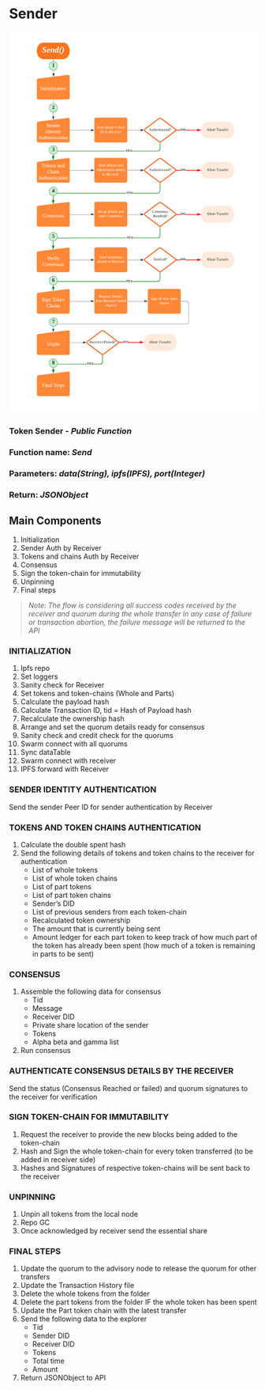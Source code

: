 # Sender
![Sender Side Flow](Sender-Flowchart.png)
### Token Sender - *Public Function*
### Function name: *Send*
### Parameters: *data(String), ipfs(IPFS), port(Integer)*
### Return: *JSONObject*

## Main Components
1. Initialization
2. Sender Auth by Receiver
3. Tokens and chains Auth by Receiver
4. Consensus
5. Sign the token-chain for immutability 
6. Unpinning 
7. Final steps

> *Note: The flow is considering all success codes received by the receiver and quorum during the whole transfer*
*In any case of failure or transaction abortion, the failure message will be returned to the API*

### INITIALIZATION
1. Ipfs repo 
2. Set loggers
3. Sanity check for Receiver  
4. Set tokens and token-chains (Whole and Parts)
5. Calculate the payload hash 
6. Calculate Transaction ID, tid = Hash of Payload hash
7. Recalculate the ownership hash 
8. Arrange and set the quorum details ready for consensus 
9. Sanity check and credit check for the quorums 
10. Swarm connect with all quorums
11. Sync dataTable  
12. Swarm connect with receiver  
13. IPFS forward with Receiver  

### SENDER IDENTITY AUTHENTICATION
Send the sender Peer ID for sender authentication by Receiver

### TOKENS AND TOKEN CHAINS AUTHENTICATION
1. Calculate the double spent hash 
2. Send the following details of tokens and token chains to the receiver for authentication 
   - List of whole tokens
   - List of whole token chains
   - List of part tokens
   - List of part token chains
   - Sender’s DID
   - List of previous senders from each token-chain
   - Recalculated token ownership
   - The amount that is currently being sent
   - Amount ledger for each part token to keep track of how much part of the token has already been spent (how much of a token is remaining in parts to be sent)

### CONSENSUS 
1. Assemble the following data for consensus  
   - Tid
   - Message
   - Receiver DID
   - Private share location of the sender
   - Tokens
   - Alpha beta and gamma list
2. Run consensus

### AUTHENTICATE CONSENSUS DETAILS BY THE RECEIVER
Send the status (Consensus Reached or failed) and quorum signatures to the receiver for verification

### SIGN TOKEN-CHAIN FOR IMMUTABILITY
1. Request the receiver to provide the new blocks being added to the token-chain
2. Hash and Sign the whole token-chain for every token transferred (to be added in receiver side)
3. Hashes and Signatures of respective token-chains will be sent back to the receiver

### UNPINNING
1. Unpin all tokens from the local node  
2. Repo GC 
3. Once acknowledged by receiver send the essential share

### FINAL STEPS
1. Update the quorum to the advisory node to release the quorum for other transfers  
2. Update the Transaction History file 
3. Delete the whole tokens from the folder 
4. Delete the part tokens from the folder IF the whole token has been spent 
5. Update the Part token chain with the latest transfer 
6. Send the following data to the explorer  
   - Tid 
   - Sender DID 
   - Receiver DID 
   - Tokens 
   - Total time 
   - Amount 
7. Return JSONObject to API
